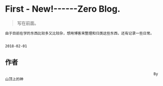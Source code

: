 # First - New!------Zero Blog.

> 写在前面。

    由于目前在学的东西比较多又比较杂，想用博客来整理和归类这些东西，还有记录一些日常。
	
																		2018-02-01



## 作者




                                                                        By 山顶上的神
